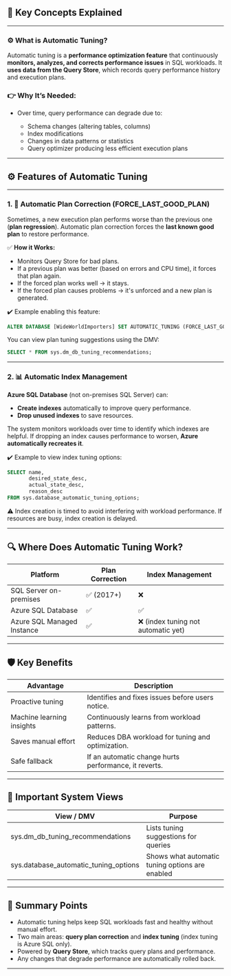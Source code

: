 ## 🔑 **Key Concepts Explained**

---

### ⚙️ **What is Automatic Tuning?**

Automatic tuning is a **performance optimization feature** that continuously **monitors, analyzes, and corrects performance issues** in SQL workloads.
It **uses data from the Query Store**, which records query performance history and execution plans.

### 👉 Why It’s Needed:

- Over time, query performance can degrade due to:

  - Schema changes (altering tables, columns)
  - Index modifications
  - Changes in data patterns or statistics
  - Query optimizer producing less efficient execution plans

---

## ⚙️ **Features of Automatic Tuning**

---

### 1. 🔄 **Automatic Plan Correction (FORCE_LAST_GOOD_PLAN)**

Sometimes, a new execution plan performs worse than the previous one (**plan regression**).
Automatic plan correction forces the **last known good plan** to restore performance.

✅ **How it Works:**

- Monitors Query Store for bad plans.
- If a previous plan was better (based on errors and CPU time), it forces that plan again.
- If the forced plan works well → it stays.
- If the forced plan causes problems → it's unforced and a new plan is generated.

✔️ Example enabling this feature:

```sql
ALTER DATABASE [WideWorldImporters] SET AUTOMATIC_TUNING (FORCE_LAST_GOOD_PLAN = ON);
```

You can view plan tuning suggestions using the DMV:

```sql
SELECT * FROM sys.dm_db_tuning_recommendations;
```

---

### 2. 📊 **Automatic Index Management**

**Azure SQL Database** (not on-premises SQL Server) can:

- **Create indexes** automatically to improve query performance.
- **Drop unused indexes** to save resources.

The system monitors workloads over time to identify which indexes are helpful.
If dropping an index causes performance to worsen, **Azure automatically recreates it**.

✔️ Example to view index tuning options:

```sql
SELECT name,
       desired_state_desc,
       actual_state_desc,
       reason_desc
FROM sys.database_automatic_tuning_options;
```

⚠️ Index creation is timed to avoid interfering with workload performance.
If resources are busy, index creation is delayed.

---

## 🔍 **Where Does Automatic Tuning Work?**

| Platform                   | Plan Correction | Index Management                    |
| -------------------------- | --------------- | ----------------------------------- |
| SQL Server on-premises     | ✅ (2017+)      | ❌                                  |
| Azure SQL Database         | ✅              | ✅                                  |
| Azure SQL Managed Instance | ✅              | ❌ (index tuning not automatic yet) |

---

## 🛡️ **Key Benefits**

| Advantage                 | Description                                           |
| ------------------------- | ----------------------------------------------------- |
| Proactive tuning          | Identifies and fixes issues before users notice.      |
| Machine learning insights | Continuously learns from workload patterns.           |
| Saves manual effort       | Reduces DBA workload for tuning and optimization.     |
| Safe fallback             | If an automatic change hurts performance, it reverts. |

---

## 🔑 **Important System Views**

| View / DMV                            | Purpose                                         |
| ------------------------------------- | ----------------------------------------------- |
| sys.dm_db_tuning_recommendations      | Lists tuning suggestions for queries            |
| sys.database_automatic_tuning_options | Shows what automatic tuning options are enabled |

---

## 🌟 **Summary Points**

- Automatic tuning helps keep SQL workloads fast and healthy without manual effort.
- Two main areas: **query plan correction** and **index tuning** (index tuning is Azure SQL only).
- Powered by **Query Store**, which tracks query plans and performance.
- Any changes that degrade performance are automatically rolled back.

---
